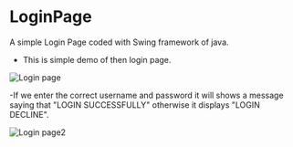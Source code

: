 # LoginPage
A simple Login Page coded with Swing framework of  java.

- This is simple demo of then login page.

![Login page](https://user-images.githubusercontent.com/87115795/204076895-ef251964-665e-49c8-b1a5-4c3565c79638.png)

-If we enter the correct username and password it will shows a message saying that "LOGIN SUCCESSFULLY" otherwise it displays "LOGIN DECLINE".

![Login page2 ](https://user-images.githubusercontent.com/87115795/204077031-fabbf6b6-3293-455c-a6ca-b740b9aa3693.png)
